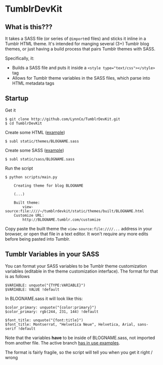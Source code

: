 # TumblrDevKit

## What is this???

It takes a SASS file (or series of `@import`ed files) and sticks it inline in a Tumblr HTML theme. It's intended for manging several (3+) Tumblr blog themes, or just having a build process that pairs Tumblr themes with SASS.

Specifically, it:

* Builds a SASS file and puts it inside a `<style type="text/css"></style>` tag
* Allows for Tumblr theme variables in the SASS files, which parse into HTML metadata tags

## Startup

Get it

    $ git clone http://github.com/LynnCo/TumblrDevKit.git
    $ cd TumblrDevKit

Create some HTML ([example](https://github.com/LynnCo/TumblrDevKit/blob/active/static/themes/cyrinsong.html))

    $ subl static/themes/BLOGNAME.sass

Create some SASS ([example](https://github.com/LynnCo/TumblrDevKit/blob/active/static/sass/cyrinsong.sass))

    $ subl static/sass/BLOGNAME.sass

Run the script

    $ python scripts/main.py

        Creating theme for blog BLOGNAME

        (...)

        Built theme:
            view-source:file:////~/tumblrdevkit/static/themes/built/BLOGNAME.html
        Customize URL:
            http://BLOGNAME.tumblr.com/customize

Copy paste the built theme the `view-source:file:////...` address in your browser, or open that file in a text editor. It won't require any more edits before being pasted into Tumblr.

## Tumblr Variables in your SASS

You can format your SASS variables to be Tumblr theme customization variables (editable in the theme customization interface). The format for that is as follows

    $VARIABLE: unquote("{TYPE:VARIABLE}")
    $VARIABLE: VALUE !default

In BLOGNAME.sass it will look like this:

    $color_primary: unquote("{color:primary}")
    $color_primary: rgb(244, 231, 144) !default

    $font_title: unquote("{font:title}")
    $font_title: Montserrat, "Helvetica Neue", Helvetica, Arial, sans-serif !default

Note that the variables **have** to be inside of BLOGNAME.sass, not imported from another file. The active branch [has in use examples](https://github.com/LynnCo/TumblrDevKit/blob/active/static/sass/cyrinsong.sass#L1-L18).

The format is fairly fragile, so the script will tell you when you get it right / wrong
